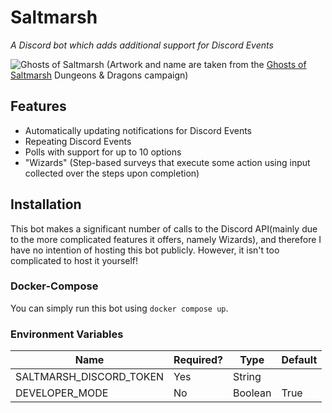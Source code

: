 # Saltmarsh

*A Discord bot which adds additional support for Discord Events*

![Ghosts of Saltmarsh](https://images.ctfassets.net/swt2dsco9mfe/4exp7HNbV2V929Nqj2Yjlz/3f632de545dda2031ef76c1ecaaa66fe/1023x550-saltmarsh.jpg)
(Artwork and name are taken from the [Ghosts of Saltmarsh](https://dnd.wizards.com/products/ghosts-saltmarsh) Dungeons & Dragons campaign)

## Features
- Automatically updating notifications for Discord Events
- Repeating Discord Events
- Polls with support for up to 10 options
- "Wizards" (Step-based surveys that execute some action using input collected over the steps upon completion)

## Installation
This bot makes a significant number of calls to the Discord API(mainly due to the more complicated features it offers,
namely Wizards), and therefore I have no intention of hosting this bot publicly.
However, it isn't too complicated to host it yourself!

### Docker-Compose
You can simply run this bot using `docker compose up`.


### Environment Variables

| Name                    | Required? | Type    | Default |
|-------------------------|-----------|---------|---------|
| SALTMARSH_DISCORD_TOKEN | Yes       | String  |         |
| DEVELOPER_MODE          | No        | Boolean | True    |
